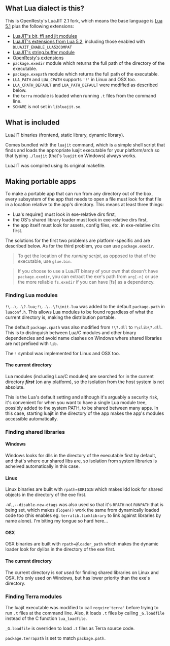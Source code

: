 
## What Lua dialect is this?

This is OpenResty's LuaJIT 2.1 fork, which means the base language is
[Lua 5.1](http://www.lua.org/manual/5.1/manual.html) plus the following
extensions:

  * [LuaJIT's bit, ffi and jit modules](http://luajit.org/extensions.html#modules)
  * [LuaJIT's extensions from Lua 5.2](http://luajit.org/extensions.html#lua52),
    including those enabled with `DLUAJIT_ENABLE_LUA52COMPAT`
  * [LuaJIT's string.buffer module](https://htmlpreview.github.io/?https://github.com/LuaJIT/LuaJIT/blob/v2.1/doc/ext_buffer.html)
  * [OpenResty's extensions](https://github.com/openresty/luajit2#openresty-extensions)
  * `package.exedir` module which returns the full path of the directory of the executable.
  * `package.exepath` module which returns the full path of the executable.
  * `LUA_PATH` and `LUA_CPATH` supports `'!'` in Linux and OSX too.
  * `LUA_CPATH_DEFAULT` and `LUA_PATH_DEFAULT` were modified as described below.
  * the `terra` module is loaded when running `.t` files from the command line.
  * `SONAME` is not set in `libluajit.so`.

## What is included

LuaJIT binaries (frontend, static library, dynamic library).

Comes bundled with the `luajit` command, which is a simple shell script that
finds and loads the appropriate luajit executable for your platform/arch so
that typing `./luajit` (that's `luajit` on Windows) always works.

LuaJIT was compiled using its original makefile.

## Making portable apps

To make a portable app that can run from any directory out of the box, every
subsystem of the app that needs to open a file must look for that file in
a location relative to the app's directory. This means at least three things:

 * Lua's require() must look in exe-relative dirs first,
 * the OS's shared library loader must look in exe-relative dirs first,
 * the app itself must look for assets, config files, etc. in exe-relative
 dirs first.

The solutions for the first two problems are platform-specific and
are described below. As for the third problem, you can use `package.exedir`.

> To get the location of the _running script_, as opposed to that of the
executable, use `glue.bin`.

> If you choose to use a LuaJIT binary of your own that doesn't have
`package.exedir`, you can extract the exe's path from `arg[-n]` or use
the more reliable `fs.exedir` if you can have [fs] as a dependency.

### Finding Lua modules

`!\..\..\?.lua;!\..\..\?\init.lua` was added to the default `package.path`
in `luaconf.h`. This allows Lua modules to be found regardless of what
the current directory is, making the distribution portable.

The default `package.cpath` was also modified from `!\?.dll` to `!\clib\?.dll`.
This is to distinguish between Lua/C modules and other binary dependencies
and avoid name clashes on Windows where shared libraries are not prefixed
with `lib`.

The `!` symbol was implemented for Linux and OSX too.

#### The current directory

Lua modules (including Lua/C modules) are searched for in the current
directory ___first___ (on any platform), so the isolation from the host
system is not absolute.

This is the Lua's default setting and although it's arguably a security risk,
it's convenient for when you want to have a single Lua module tree, possibly
added to the system PATH, to be shared between many apps. In this case,
starting luajit in the directory of the app makes the app's modules
accessible automatically.

### Finding shared libraries

#### Windows

Windows looks for dlls in the directory of the executable first by default,
and that's where our shared libs are, so isolation from system libraries
is acheived automatically in this case.

#### Linux

Linux binaries are built with `rpath=$ORIGIN` which makes ldd look for
shared objects in the directory of the exe first.

`-Wl,--disable-new-dtags` was also used so that it's `RPATH` not `RUNPATH`
that is being set, which makes `dlopen()` work the same from dynamically
loaded code too (this enables eg. `terralib.linklibrary` to link against
libraries by name alone). I'm biting my tongue so hard here...

#### OSX

OSX binaries are built with `rpath=@loader_path` which makes the
dynamic loader look for dylibs in the directory of the exe first.

#### The current directory

The current directory is _not used_ for finding shared libraries
on Linux and OSX. It's only used on Windows, but has lower priority
than the exe's directory.

### Finding Terra modules

The luajit executable was modified to call `require'terra'` before trying
to run `.t` files at the command line. Also, it loads `.t` files by calling
`_G.loadfile` instead of the C function `lua_loadfile`.

`_G.loadfile` is overriden to load `.t` files as Terra source code.

`package.terrapath` is set to match `package.path`.
